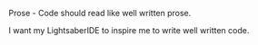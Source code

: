 Prose - Code should read like well written prose.

  I want my LightsaberIDE to inspire me to write well written code.